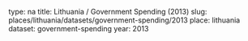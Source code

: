 type: na
title: Lithuania / Government Spending (2013)
slug: places/lithuania/datasets/government-spending/2013
place: lithuania
dataset: government-spending
year: 2013
